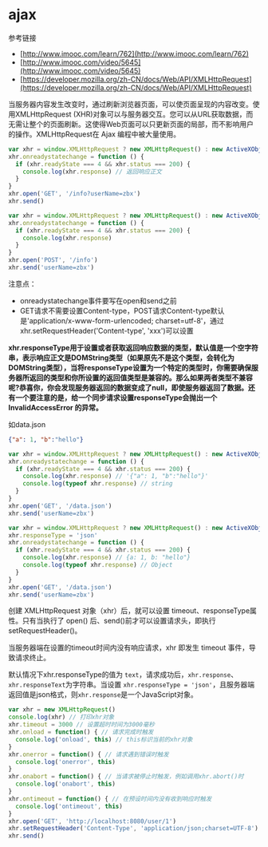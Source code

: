 # ajax

参考链接

* [http://www.imooc.com/learn/762](http://www.imooc.com/learn/762)
* [http://www.imooc.com/video/5645](http://www.imooc.com/video/5645)
* [https://developer.mozilla.org/zh-CN/docs/Web/API/XMLHttpRequest](https://developer.mozilla.org/zh-CN/docs/Web/API/XMLHttpRequest)

当服务器内容发生改变时，通过刷新浏览器页面，可以使页面呈现的内容改变。使用XMLHttpRequest (XHR)对象可以与服务器交互。您可以从URL获取数据，而无需让整个的页面刷新。这使得Web页面可以只更新页面的局部，而不影响用户的操作。XMLHttpRequest在 Ajax 编程中被大量使用。

```js
var xhr = window.XMLHttpRequest ? new XMLHttpRequest() : new ActiveXObject("Microsoft.XMLHTTP")
xhr.onreadystatechange = function () {
  if (xhr.readyState === 4 && xhr.status === 200) {
    console.log(xhr.response) // 返回响应正文
  }
}
xhr.open('GET', '/info?userName=zbx')
xhr.send()
```

```js
var xhr = window.XMLHttpRequest ? new XMLHttpRequest() : new ActiveXObject("Microsoft.XMLHTTP")
xhr.onreadystatechange = function () {
  if (xhr.readyState === 4 && xhr.status === 200) {
    console.log(xhr.response)
  }
}
xhr.open('POST', '/info')
xhr.send('userName=zbx')
```

注意点：

* onreadystatechange事件要写在open和send之前
* GET请求不需要设置Content-type，POST请求Content-type默认是'application/x-www-form-urlencoded; charset=utf-8'，通过xhr.setRequestHeader('Content-type', 'xxx')可以设置

**xhr.responseType用于设置或者获取返回响应数据的类型，默认值是一个空字符串，表示响应正文是DOMString类型（如果原先不是这个类型，会转化为DOMString类型），当将responseType设置为一个特定的类型时，你需要确保服务器所返回的类型和你所设置的返回值类型是兼容的。那么如果两者类型不兼容呢?恭喜你，你会发现服务器返回的数据变成了null，即使服务器返回了数据。还有一个要注意的是，给一个同步请求设置responseType会抛出一个InvalidAccessError 的异常。**

如data.json

```json
{"a": 1, "b":"hello"}
```

```js
var xhr = window.XMLHttpRequest ? new XMLHttpRequest() : new ActiveXObject("Microsoft.XMLHTTP")
xhr.onreadystatechange = function () {
  if (xhr.readyState === 4 && xhr.status === 200) {
    console.log(xhr.response) // '{"a": 1, "b":"hello"}'
    console.log(typeof xhr.response) // string
  }
}
xhr.open('GET', '/data.json')
xhr.send('userName=zbx')
```

```js
var xhr = window.XMLHttpRequest ? new XMLHttpRequest() : new ActiveXObject("Microsoft.XMLHTTP")
xhr.responseType = 'json'
xhr.onreadystatechange = function () {
  if (xhr.readyState === 4 && xhr.status === 200) {
    console.log(xhr.response) // {a: 1, b: "hello"}
    console.log(typeof xhr.response) // Object
  }
}
xhr.open('GET', '/data.json')
xhr.send('userName=zbx')
```

创建 XMLHttpRequest 对象（xhr）后，就可以设置 timeout、responseType属性。只有当执行了 open() 后、send()前才可以设置请求头，即执行 setRequestHeader()。

当服务器端在设置的timeout时间内没有响应请求，xhr 即发生 timeout 事件，导致请求终止。

默认情况下xhr.responseType的值为 `text`，请求成功后，`xhr.response`、`xhr.responseText`为字符串。当设置 `xhr.responseType = 'json'`，且服务器端返回值是json格式，则`xhr.response`是一个JavaScript对象。

```js
var xhr = new XMLHttpRequest()
console.log(xhr) // 打印xhr对象
xhr.timeout = 3000 // 设置超时时间为3000毫秒
xhr.onload = function() { // 请求完成时触发
  console.log('onload', this) // this标识当前的xhr对象
}
xhr.onerror = function() { // 请求遇到错误时触发
  console.log('onerror', this)
}
xhr.onabort = function() { // 当请求被停止时触发，例如调用xhr.abort()时
  console.log('onabort', this)
}
xhr.ontimeout = function() { // 在预设时间内没有收到响应时触发
  console.log('ontimeout', this)
}
xhr.open('GET', 'http://localhost:8080/user/1')
xhr.setRequestHeader('Content-Type', 'application/json;charset=UTF-8')
xhr.send()
```